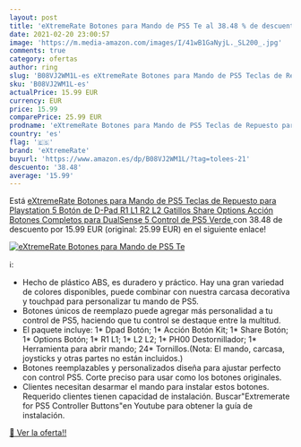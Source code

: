 ```yaml
---
layout: post
title: 'eXtremeRate Botones para Mando de PS5 Te al 38.48 % de descuento'
date: 2021-02-20 23:00:57
image: 'https://m.media-amazon.com/images/I/41wB1GaNyjL._SL200_.jpg'
comments: true
category: ofertas
author: ring
slug: 'B08VJ2WM1L-es eXtremeRate Botones para Mando de PS5 Teclas de Repuesto...'
sku: 'B08VJ2WM1L-es'
actualPrice: 15.99 EUR
currency: EUR
price: 15.99
comparePrice: 25.99 EUR
prodname: 'eXtremeRate Botones para Mando de PS5 Teclas de Repuesto para Playstation 5 Botón de D-Pad R1 L1 R2 L2 Gatillos Share Options Acción Botones Completos para DualSense 5 Control de PS5 Verde '
country: 'es'
flag: '🇪🇸'
brand: 'eXtremeRate'
buyurl: 'https://www.amazon.es/dp/B08VJ2WM1L/?tag=tolees-21'
descuento: '38.48'
average: '15.99'
---
```


Está [eXtremeRate Botones para Mando de PS5 Teclas de Repuesto para Playstation 5 Botón de D-Pad R1 L1 R2 L2 Gatillos Share Options Acción Botones Completos para DualSense 5 Control de PS5 Verde ](https://www.amazon.es/dp/B08VJ2WM1L/?tag=tolees-21) con 38.48 de descuento por 15.99 EUR (original: 25.99 EUR) en el siguiente enlace!

[![eXtremeRate Botones para Mando de PS5 Te](https://m.media-amazon.com/images/I/41wB1GaNyjL._SL200_.jpg)](https://www.amazon.es/dp/B08VJ2WM1L/?tag=tolees-21)

ℹ️:

- Hecho de plástico ABS, es duradero y práctico. Hay una gran variedad de colores disponibles, puede combinar con nuestra carcasa decorativa y touchpad para personalizar tu mando de PS5.
- Botones únicos de reemplazo puede agregar más personalidad a tu control de PS5, haciendo que tu control se destaque entre la multitud.
- El paquete incluye: 1* Dpad Botón; 1* Acción Botón Kit; 1* Share Botón; 1* Options Botón; 1* R1 L1; 1* L2 L2; 1* PH00 Destornillador; 1* Herramienta para abrir mando; 24* Tornillos.(Nota: El mando, carcasa, joysticks y otras partes no están incluidos.)
- Botones reemplazables y personalizados diseña para ajustar perfecto con control PS5. Corte preciso para usar como los botones originales.
- Clientes necesitan desarmar el mando para instalar estos botones. Requerido clientes tienen capacidad de instalación. Buscar"Extremerate for PS5 Controller Buttons"en Youtube para obtener la guía de instalación.

[🛒 Ver la oferta!!](https://www.amazon.es/dp/B08VJ2WM1L/?tag=tolees-21)
